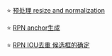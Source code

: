 ⭐ [预处理 resize and normalization](https://github.com/wmhwmh521/reading-paper/blob/main/paper/faster%20RCNN/resize%20and%20normalization.md)

⭐ [RPN anchor生成](https://github.com/wmhwmh521/reading-paper/blob/main/paper/faster%20RCNN/RPN.md)

⭐ [RPN IOU去重 候选框的确定](https://github.com/wmhwmh521/reading-paper/blob/main/paper/faster%20RCNN/RPN.md)
